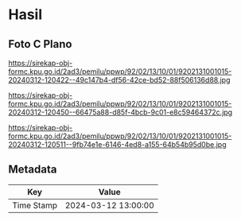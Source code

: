 # Hasil

## Foto C Plano

https://sirekap-obj-formc.kpu.go.id/2ad3/pemilu/ppwp/92/02/13/10/01/9202131001015-20240312-120422--49c147b4-df56-42ce-bd52-88f506136d88.jpg

https://sirekap-obj-formc.kpu.go.id/2ad3/pemilu/ppwp/92/02/13/10/01/9202131001015-20240312-120450--66475a88-d85f-4bcb-9c01-e8c59464372c.jpg

https://sirekap-obj-formc.kpu.go.id/2ad3/pemilu/ppwp/92/02/13/10/01/9202131001015-20240312-120511--9fb74e1e-6146-4ed8-a155-64b54b95d0be.jpg


## Metadata

| Key        | Value               |
| ---------- | ------------------- |
| Time Stamp | 2024-03-12 13:00:00 |



